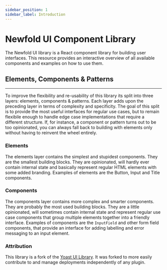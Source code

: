 ```yaml
---
sidebar_position: 1
sidebar_label: Introduction
---
```


# Newfold UI Component Library

The Newfold UI library is a React component library for building user interfaces. This resource provides an interactive overview of all available components and examples on how to use them.

## Elements, Components & Patterns
---
To improve the flexibility and re-usability of this library its split into three layers: elements, components & patterns. Each layer adds upon the preceding layer in terms of complexity and specificity. The goal of this split is to provide the most useful interfaces for regular use cases, but to remain flexibile enough to handle edge case implementations that require a different structure. If, for instance, a component or pattern turns out to be too opinionated, you can always fall back to building with elements only without having to reinvent the wheel entirely.

### Elements
The elements layer contains the simplest and stupidest components. They are the smallest building blocks. They are opinionated, will hardly ever contain internal state and basically represent regular HTML elements with some added branding. Examples of elements are the Button, Input and Title components.

### Components
The components layer contains more complex and smarter components. They are probably the most used building blocks. They are a little opinionated, will sometimes contain internal state and represent regular use case components that group multiple elements together into a friendly interface. Examples of components are the `InputField` and other form field components, that provide an interface for adding labelling and error messaging to an input element.

### Attribution
This library is a fork of the [Yoast UI Library](https://ui-library.yoast.com/). It was forked to more easily contribute to and manage deployments independently of any plugin.
